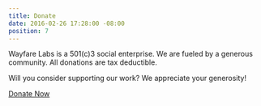 ```yaml
---
title: Donate
date: 2016-02-26 17:28:00 -08:00
position: 7
---
```


Wayfare Labs is a 501(c)3 social enterprise. We are fueled by a generous community. All donations are tax deductible.

Will you consider supporting our work? We appreciate your generosity!

<a href="https://wayfarelabs.givingfuel.com/general-fund" class="button huge">Donate Now</a>
